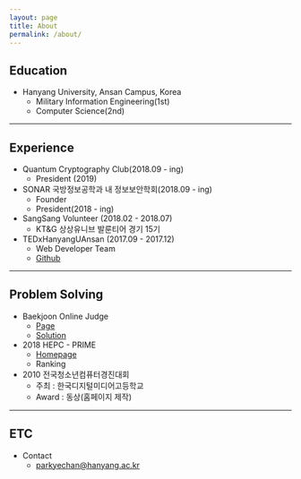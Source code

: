 ```yaml
---
layout: page
title: About
permalink: /about/
---
```



## Education

  * Hanyang University, Ansan Campus, Korea
    * Military Information Engineering(1st)
    * Computer Science(2nd)

---

## Experience

  * Quantum Cryptography Club(2018.09 - ing)
    * President (2019)
  * SONAR 국방정보공학과 내 정보보안학회(2018.09 - ing)
    * Founder
    * President(2018 - ing)
  * SangSang Volunteer (2018.02 - 2018.07)
    * KT&G 상상유니브 발룬티어 경기 15기
  * TEDxHanyangUAnsan (2017.09 - 2017.12)
    * Web Developer Team
    * [Github](https://github.com/TEDxHanyangUAnsan)

---

## Problem Solving

  * Baekjoon Online Judge
    * [Page](https://www.acmicpc.net/user/keepyourweaponaimed)
    * [Solution](https://github.com/parkyechan/algo)
  * 2018 HEPC - PRIME
    * [Homepage](http://hepc.hycse.net/)
    * Ranking
  * 2010 전국청소년컴퓨터경진대회
    * 주최 : 한국디지털미디어고등학교
    * Award : 동상(홈페이지 제작)

---

## ETC
  * Contact
    * parkyechan@hanyang.ac.kr
